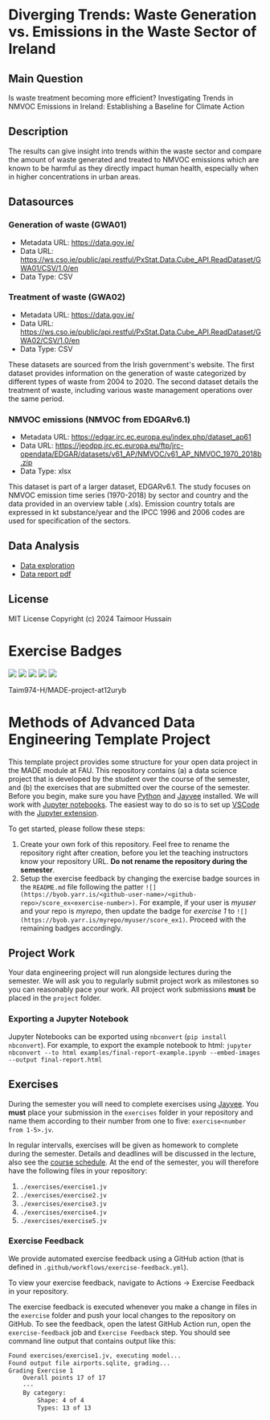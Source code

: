 # Diverging Trends: Waste Generation vs. Emissions in the Waste Sector of Ireland

## Main Question

Is waste treatment becoming more efficient? Investigating Trends in NMVOC Emissions in Ireland: Establishing a Baseline for Climate Action

## Description
The results can give insight into trends within the waste sector and compare the amount of waste generated and treated to NMVOC emissions which are known to be harmful as they directly impact human health, especially when in higher concentrations in urban areas.

## Datasources
### Generation of waste (GWA01)
* Metadata URL: https://data.gov.ie/
* Data URL: https://ws.cso.ie/public/api.restful/PxStat.Data.Cube_API.ReadDataset/GWA01/CSV/1.0/en
* Data Type: CSV

### Treatment of waste (GWA02)
* Metadata URL: https://data.gov.ie/
* Data URL: https://ws.cso.ie/public/api.restful/PxStat.Data.Cube_API.ReadDataset/GWA02/CSV/1.0/en
* Data Type: CSV

These datasets are sourced from the Irish government's website. The first dataset provides information on the generation of waste categorized by different types of waste from 2004 to 2020. The second dataset details the treatment of waste, including various waste management operations over the same period.

### NMVOC emissions (NMVOC from EDGARv6.1)
* Metadata URL: https://edgar.jrc.ec.europa.eu/index.php/dataset_ap61
* Data URL: https://jeodpp.jrc.ec.europa.eu/ftp/jrc-opendata/EDGAR/datasets/v61_AP/NMVOC/v61_AP_NMVOC_1970_2018b.zip
* Data Type: xlsx

This dataset is part of a larger dataset, EDGARv6.1. The study focuses on NMVOC emission time series (1970-2018) by sector and country and the data provided in an overview table (.xls). Emission country totals are expressed in kt substance/year and the IPCC 1996 and 2006 codes are used for specification of the sectors.

## Data Analysis
- [Data exploration](https://github.com/Taim974-H/MADE-project-at12uryb/blob/main/project/data-exploration.ipynb)
- [Data report pdf](https://github.com/Taim974-H/MADE-project-at12uryb/blob/main/project/data-report.pdf)

## License
MIT License
Copyright (c) 2024 Taimoor Hussain

# Exercise Badges

![](https://byob.yarr.is/Taim974-H/MADE-project-at12uryb/score_ex1) ![](https://byob.yarr.is/Taim974-H/MADE-project-at12uryb/score_ex2) ![](https://byob.yarr.is/Taim974-H/MADE-project-at12uryb/score_ex3) ![](https://byob.yarr.is/Taim974-H/MADE-project-at12uryb/score_ex4) ![](https://byob.yarr.is/Taim974-H/MADE-project-at12uryb/score_ex5)

Taim974-H/MADE-project-at12uryb

# Methods of Advanced Data Engineering Template Project

This template project provides some structure for your open data project in the MADE module at FAU.
This repository contains (a) a data science project that is developed by the student over the course of the semester, and (b) the exercises that are submitted over the course of the semester.
Before you begin, make sure you have [Python](https://www.python.org/) and [Jayvee](https://github.com/jvalue/jayvee) installed. We will work with [Jupyter notebooks](https://jupyter.org/). The easiest way to do so is to set up [VSCode](https://code.visualstudio.com/) with the [Jupyter extension](https://marketplace.visualstudio.com/items?itemName=ms-toolsai.jupyter).

To get started, please follow these steps:
1. Create your own fork of this repository. Feel free to rename the repository right after creation, before you let the teaching instructors know your repository URL. **Do not rename the repository during the semester**.
2. Setup the exercise feedback by changing the exercise badge sources in the `README.md` file following the patter `![](https://byob.yarr.is/<github-user-name>/<github-repo>/score_ex<exercise-number>)`. 
For example, if your user is _myuser_ and your repo is _myrepo_, then update the badge for _exercise 1_ to `![](https://byob.yarr.is/myrepo/myuser/score_ex1)`. Proceed with the remaining badges accordingly.


## Project Work
Your data engineering project will run alongside lectures during the semester. We will ask you to regularly submit project work as milestones so you can reasonably pace your work. All project work submissions **must** be placed in the `project` folder.

### Exporting a Jupyter Notebook
Jupyter Notebooks can be exported using `nbconvert` (`pip install nbconvert`). For example, to export the example notebook to html: `jupyter nbconvert --to html examples/final-report-example.ipynb --embed-images --output final-report.html`


## Exercises
During the semester you will need to complete exercises using [Jayvee](https://github.com/jvalue/jayvee). You **must** place your submission in the `exercises` folder in your repository and name them according to their number from one to five: `exercise<number from 1-5>.jv`.

In regular intervalls, exercises will be given as homework to complete during the semester. Details and deadlines will be discussed in the lecture, also see the [course schedule](https://made.uni1.de/). At the end of the semester, you will therefore have the following files in your repository:

1. `./exercises/exercise1.jv`
2. `./exercises/exercise2.jv`
3. `./exercises/exercise3.jv`
4. `./exercises/exercise4.jv`
5. `./exercises/exercise5.jv`

### Exercise Feedback
We provide automated exercise feedback using a GitHub action (that is defined in `.github/workflows/exercise-feedback.yml`). 

To view your exercise feedback, navigate to Actions -> Exercise Feedback in your repository.

The exercise feedback is executed whenever you make a change in files in the `exercise` folder and push your local changes to the repository on GitHub. To see the feedback, open the latest GitHub Action run, open the `exercise-feedback` job and `Exercise Feedback` step. You should see command line output that contains output like this:

```sh
Found exercises/exercise1.jv, executing model...
Found output file airports.sqlite, grading...
Grading Exercise 1
	Overall points 17 of 17
	---
	By category:
		Shape: 4 of 4
		Types: 13 of 13
```
